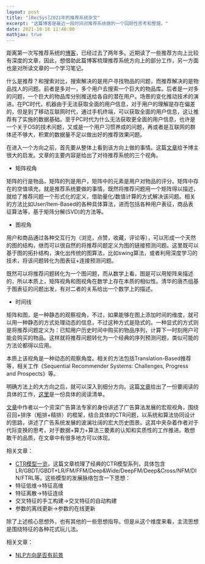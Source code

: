 ```yaml
---
layout: post
title: "[RecSys]2021年的推荐系统杂文"
excerpt: "这篇博客是最近一段时间对推荐系统做的一个回顾性思考和整理。"
date: 2021-10-16 11:40:00
mathjax: true
---
```


距离第一次写推荐系统的[博客](https://zhpmatrix.github.io/2018/06/25/recsys-rethinking/)，已经过去了两年多。近期读了一些推荐方向上比较有深度的文章，因此，想借助此篇博客梳理推荐系统方向上的部分工作，另一方面也是对所读文章的一个学习笔记。

什么是推荐？和搜索对比，搜索解决的是用户寻找物品的问题，而推荐解决的是物品找人的问题。前者是多对一，多个用户去搜索一个巨大的物品库。后者是一对多的问题，一个巨大的物品库分别推送给各自的潜在用户。场景的变化推动技术的演进。在PC时代，机器由于无法获取全面的用户信息，对于用户的理解是存在偏差的，但是到了移动互联网时代，通过手机终端，可以获取全面的用户信息，这让推荐有了实施的数据基础。至于PC时代为什么无法获取更全面的用户信息，也许是一个关于OS的技术问题，又或是一个用户习惯养成的问题，再或者是互联网的群体还不够大，积累的数据量不足以做出好的推荐效果问题。

在进入一个方向之前，首先要从整体上看到该方向上做的事情。这篇[文章](https://zhuanlan.zhihu.com/p/95350982)给予博主很大的启发。文章的主要内容是给出了对待推荐系统的三个视角。

+ 矩阵视角

矩阵的行是物品，矩阵的列是用户，矩阵中的元素是用户对物品的评分。矩阵中存在的空值填充，就是推荐系统要做的事情。既然将推荐问题用一个矩阵得以描述，就给了推荐问题一个形式化的定义，借助量化/数值计算的方式解决该问题。相关的方法比如User/Item-Based的各种具体算法，进而包括各种用户表征，商品表征算法等，基于矩阵分解(SVD)的方法等。

+ 图视角

用户和商品通过各种交互行为（浏览，点赞，收藏，评论等），可以形成一个天然的图的结构，继而可以很自然的将推荐问题定义为图的链接预测问题。这里既可以基于图的拓扑结构，演化出传统的图算法，比如swing算法，或者利用深度学习的技术，将该问题转化为图表征+连接预测问题。

既然可以将推荐问题转化为一个图问题，而从数学上看，图是可以用矩阵来描述的，所以本质上，矩阵视角和图视角在数学上存在本质的相似性。清华的唐杰组基于图表征的问题出发，有对二者的关系给出一个数学上的描述。

+ 时间线

矩阵和图，是一种静态的观察视角，不过，如果能够在图上添加时间的维度，就可以用一种静态的方式处理动态的信息，不过这种方式是隐式的。一种显式的方式则是将推荐问题定义为：已知用户历史时间中购买的物品序列，计算下一时刻用户可能会购买的物品。这样就将推荐问题转化为一个经典的序列预测问题，类似可能的方法论都得以应用。

本质上该视角是一种动态的观察角度。相关的方法包括Translation-Based推荐等，相关工作《Sequential Recommender Systems: Challenges, Progress and Prospects》等。

明确方法上的大方向之后，就可以深入到细分方向。这篇[文章](https://zhuanlan.zhihu.com/p/34004488)给出了一份要阅读的具体的工作，[这里](https://github.com/hongleizhang/RSPapers)是一份具体的阅读清单。

[文章](https://zhuanlan.zhihu.com/p/398041971?utm_source=wechat_session&utm_medium=social&utm_oi=758077317837783040&s_r=0)中作者以一个资深广告算法专家的身份讲述了广告算法发展的宏观视角，围绕召回+排序（粗排+精排）的框架，结合具体的CTR问题，以系统和算法协同设计的思路，讲述了广告系统发展的波澜壮阔的宏大历史图景。这其中夹杂着作者对于代际变换的思考，对于数据+算力+算法三要素的认知和实质性的工作推进。敢想敢干的品质，在文章中有很多地方可以体现。

相关文章：

+ [CTR模型一览](https://blog.csdn.net/xzz_hust/article/details/102873312)，这篇文章梳理了经典的CTR模型系列，具体包含LR/GBDT/GBDT+LR/FM/FFM/Deep&Wide/DeepFM/Deep&Cross/NFM/DIN/FTRL等。这些模型的发展脉络包含一下思想：
 + 特征低维->特征高维
 + 特征离散->特征连续
 + 交叉特征的手工构建->交叉特征的自动构建
 + 参数的离线更新->参数的在线更新

除了上述核心思想外，也有其他的一些思想指导。但是从这个维度来看，主流思想是围绕特征的各种花式玩儿法。

相关文章：

+ [NLP方向是否有前景](https://zhuanlan.zhihu.com/p/418943291)